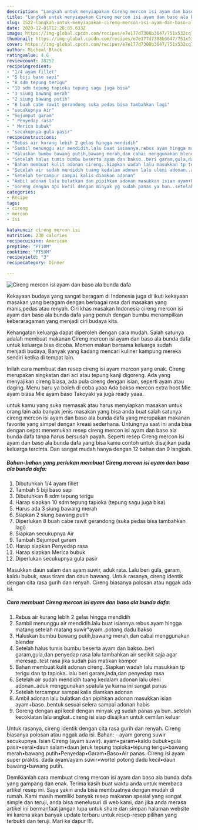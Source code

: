 ```yaml
---
description: "Langkah untuk menyiapakan Cireng mercon isi ayam dan baso ala bunda dafa Teruji"
title: "Langkah untuk menyiapakan Cireng mercon isi ayam dan baso ala bunda dafa Teruji"
slug: 1522-langkah-untuk-menyiapakan-cireng-mercon-isi-ayam-dan-baso-ala-bunda-dafa-teruji
date: 2020-12-01T12:28:05.633Z
image: https://img-global.cpcdn.com/recipes/e7e177d7308b3647/751x532cq70/cireng-mercon-isi-ayam-dan-baso-ala-bunda-dafa-foto-resep-utama.jpg
thumbnail: https://img-global.cpcdn.com/recipes/e7e177d7308b3647/751x532cq70/cireng-mercon-isi-ayam-dan-baso-ala-bunda-dafa-foto-resep-utama.jpg
cover: https://img-global.cpcdn.com/recipes/e7e177d7308b3647/751x532cq70/cireng-mercon-isi-ayam-dan-baso-ala-bunda-dafa-foto-resep-utama.jpg
author: Micheal Black
ratingvalue: 4.6
reviewcount: 38252
recipeingredient:
- "1/4 ayam fillet"
- "5 biji baso sapi"
- "8 sdm tepung terigu"
- "10 sdm tepung tapioka tepung sagu juga bisa"
- "3 siung bawang merah"
- "2 siung bawang putih"
- "8 buah cabe rawit gerandong suka pedas bisa tambahkan lagi"
- "secukupnya Air"
- "Sejumput garam"
- " Penyedap rasa"
- " Merica bubuk"
- "secukupnya gula pasir"
recipeinstructions:
- "Rebus air kurang lebih 2 gelas hingga mendidih"
- "Sambil menunggu air mendidih.lalu buat isiannya.rebus ayam hingga matang setelah matang suwir&#34;ayam..potong dadu bakso"
- "Haluskan bumbu bawang putih,bawang merah,dan cabai menggunakan blender"
- "Setelah halus tumis bumbu beserta ayam dan bakso..beri garam,gula,dan penyedap rasa lalu tambahkan air sedikit saja agar meresap..test rasa jika sudah pas matikan kompor"
- "Bahan membuat kulit adonan cireng..Siapkan wadah lalu masukkan tp terigu dan tp tapioka..lalu beri garam,lada,dan penyedap rasa"
- "Setelah air sudah mendidih tuang kedalam adonan lalu uleni adonan..aduk menggunakan spatula ya karna ini sangat panas"
- "Setelah tercampur sampai kalis diamkan adonan"
- "Ambil adonan lalu bulatkan dan pipihkan adonan masukkan isian ayam+baso..bentuk sesuai selera sampai adonan habis"
- "Goreng dengan api kecil dengan minyak yg sudah panas ya bun..setelah kecoklatan lalu angkat..cireng isi siap disajikan untuk cemilan keluar"
categories:
- Recipe
tags:
- cireng
- mercon
- isi

katakunci: cireng mercon isi 
nutrition: 230 calories
recipecuisine: American
preptime: "PT10M"
cooktime: "PT59M"
recipeyield: "3"
recipecategory: Dinner

---
```



![Cireng mercon isi ayam dan baso ala bunda dafa](https://img-global.cpcdn.com/recipes/e7e177d7308b3647/751x532cq70/cireng-mercon-isi-ayam-dan-baso-ala-bunda-dafa-foto-resep-utama.jpg)

Kekayaan budaya yang sangat beragam di Indonesia juga di ikuti kekayaan masakan yang beragam dengan berbagai rasa dari masakan yang manis,pedas atau renyah. Ciri khas masakan Indonesia cireng mercon isi ayam dan baso ala bunda dafa yang penuh dengan bumbu menampilkan keberaragaman yang menjadi ciri budaya kita.


Kehangatan keluarga dapat diperoleh dengan cara mudah. Salah satunya adalah membuat makanan Cireng mercon isi ayam dan baso ala bunda dafa untuk keluarga bisa dicoba. Momen makan bersama keluarga sudah menjadi budaya, Banyak yang kadang mencari kuliner kampung mereka sendiri ketika di tempat lain.

Inilah cara membuat dan resep cireng isi ayam mercon yang enak. Cireng merupakan singkatan dari aci atau tepung kanji digoreng. Ada yang menyajikan cireng biasa, ada pula cireng dengan isian, seperti ayam atau daging. Menu baru ya boleh di coba yaaa Ada bakso mercon extra hoot Mie ayam biasa Mie ayam baso Takoyaki ya juga ready yaaa.

untuk kamu yang suka memasak atau harus menyiapkan masakan untuk orang lain ada banyak jenis masakan yang bisa anda buat salah satunya cireng mercon isi ayam dan baso ala bunda dafa yang merupakan makanan favorite yang simpel dengan kreasi sederhana. Untungnya saat ini anda bisa dengan cepat menemukan resep cireng mercon isi ayam dan baso ala bunda dafa tanpa harus bersusah payah.
Seperti resep Cireng mercon isi ayam dan baso ala bunda dafa yang bisa kamu contoh untuk disajikan pada keluarga tercinta. Dan sangat mudah hanya dengan 12 bahan dan 9 langkah.


<!--inarticleads1-->

##### Bahan-bahan yang perlukan membuat Cireng mercon isi ayam dan baso ala bunda dafa:

1. Dibutuhkan 1/4 ayam fillet
1. Tambah 5 biji baso sapi
1. Dibutuhkan 8 sdm tepung terigu
1. Harap siapkan 10 sdm tepung tapioka (tepung sagu juga bisa)
1. Harus ada 3 siung bawang merah
1. Siapkan 2 siung bawang putih
1. Diperlukan 8 buah cabe rawit gerandong (suka pedas bisa tambahkan lagi)
1. Siapkan secukupnya Air
1. Tambah Sejumput garam
1. Harap siapkan  Penyedap rasa
1. Harap siapkan  Merica bubuk
1. Diperlukan secukupnya gula pasir


Masukkan daun salam dan ayam suwir, aduk rata. Lalu beri gula, garam, kaldu bubuk, saus tiram dan daun bawang. Untuk rasanya, cireng identik dengan cita rasa gurih dan renyah. Cireng biasanya polosan atau nggak ada isi. 

<!--inarticleads2-->

##### Cara membuat  Cireng mercon isi ayam dan baso ala bunda dafa:

1. Rebus air kurang lebih 2 gelas hingga mendidih
1. Sambil menunggu air mendidih.lalu buat isiannya.rebus ayam hingga matang setelah matang suwir&#34;ayam..potong dadu bakso
1. Haluskan bumbu bawang putih,bawang merah,dan cabai menggunakan blender
1. Setelah halus tumis bumbu beserta ayam dan bakso..beri garam,gula,dan penyedap rasa lalu tambahkan air sedikit saja agar meresap..test rasa jika sudah pas matikan kompor
1. Bahan membuat kulit adonan cireng..Siapkan wadah lalu masukkan tp terigu dan tp tapioka..lalu beri garam,lada,dan penyedap rasa
1. Setelah air sudah mendidih tuang kedalam adonan lalu uleni adonan..aduk menggunakan spatula ya karna ini sangat panas
1. Setelah tercampur sampai kalis diamkan adonan
1. Ambil adonan lalu bulatkan dan pipihkan adonan masukkan isian ayam+baso..bentuk sesuai selera sampai adonan habis
1. Goreng dengan api kecil dengan minyak yg sudah panas ya bun..setelah kecoklatan lalu angkat..cireng isi siap disajikan untuk cemilan keluar


Untuk rasanya, cireng identik dengan cita rasa gurih dan renyah. Cireng biasanya polosan atau nggak ada isi. Bahan: - ayam goreng suwir secukupnya. Isian Cireng (ayam suwir). ayam•garam•kaldu bubuk•gula pasir•serai•daun salam•daun jeruk tepung tapioka•tepung terigu•bawang merah•bawang putih•Penyedap•Garam•Baso•Air panas. Cireng isi ayam super praktis. dada ayam/ayam suwir•wortel potong dadu kecil•daun bawang•bawang putih. 

Demikianlah cara membuat cireng mercon isi ayam dan baso ala bunda dafa yang gampang dan enak. Terima kasih buat waktu anda untuk membaca artikel resep ini. Saya yakin anda bisa membuatnya dengan mudah di rumah. Kami masih memiliki banyak resep makanan spesial yang sangat simple dan teruji, anda bisa menelusuri di web kami, dan jika anda merasa artikel ini bermanfaat jangan lupa untuk share dan simpan halaman website ini karena akan banyak update terbaru untuk resep-resep pilihan yang terbukti dan teruji. Mari ke dapur !!!. 
